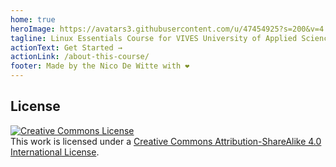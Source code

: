 ```yaml
---
home: true
heroImage: https://avatars3.githubusercontent.com/u/47454925?s=200&v=4
tagline: Linux Essentials Course for VIVES University of Applied Sciences (Bachelor Degree)
actionText: Get Started →
actionLink: /about-this-course/
footer: Made by the Nico De Witte with ❤️
---
```


## License

<a rel="license" href="http://creativecommons.org/licenses/by-sa/4.0/"><img alt="Creative Commons License" style="border-width:0" src="https://i.creativecommons.org/l/by-sa/4.0/88x31.png" /></a><br />This work is licensed under a <a rel="license" href="http://creativecommons.org/licenses/by-sa/4.0/">Creative Commons Attribution-ShareAlike 4.0 International License</a>.
